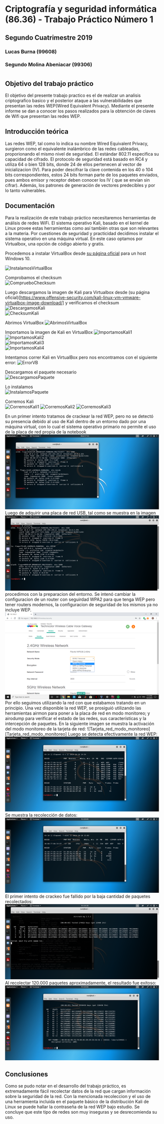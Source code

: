 # Criptografía y seguridad informática (86.36) - Trabajo Práctico Número 1
## Segundo Cuatrimestre 2019
### Lucas Burna (99608)
### Segundo Molina Abeniacar (99306)      
#     
## Objetivo del trabajo práctico
El objetivo del presente trabajo practico es el de realizar un analisis criptografico basico y el posterior ataque a las vulnerabilidades que presentan las redes WEP(Wired Equivalent Privacy). Mediante el presente informe se dan a conocer los pasos realizados para la obtención de claves de Wifi que presentan las redes WEP.
## Introducción teórica
Las redes WEP, tal como lo indica su nombre Wired Equivalent Privacy, surgieron como el equivalente inalámbrico de las redes cableadas, proporionando el mismo nivel de seguridad. El estándar 802.11 especifica su capacidad de cifrado.
	El protocolo de seguridad está basado en RC4 y utiliza 64 o bien 128 bits, donde 24 de ellos pertenecen al vector de inicializacion (IV). Para poder descifrar la clave  contenida en los 40 o 104 bits correspondientes, estos 24 bits forman parte de los paquetes enviados, pues ambos emisor y receptor deben conocer los IV ( que se envían sin cifrar). Además, los patrones de generación de vectores predecibles y por lo tanto vulnerables. 
## Documentación

Para la realización de este trabajo práctico necesitaremos herramientas de análisis de redes WiFi. El sistema operativo Kali, basado en el kernel de Linux provee estas herramientas como así también otras que son relevantes a la materia. Por cuestiones de seguridad y practicidad decidimos instalar el sistema operativo en una máquina virtual. En este caso optamos por Virtualbox, una opción de código abierto y gratis.    


Procedemos a instalar VirtualBox desde [su página oficial](https://www.virtualbox.org/wiki/Downloads) para un host Windows 10.    


![InstalamosVirtualBox][InstalamosVirtualBox]

Comprobamos el checksum   
![ComprueboChecksum][ComprueboChecksum]

Luego descargamos la imagen de Kali para Virtualbox desde (su página oficial)[https://www.offensive-security.com/kali-linux-vm-vmware-virtualbox-image-download/]   y verificamos el checksum
![DescargamosKali][DescargamosKali]   
![ChecksumKali][ChecksumKali]   

Abrimos VirtualBox
![AbrimosVirtualBox][AbrimosVirtualBox]     


Importamos la imagen de Kali en VirtualBox
![ImportamosKali1][ImportamosKali1]   
![ImportamosKali2][ImportamosKali2]   
![ImportamosKali3][ImportamosKali3]   
![ImportamosKali4][ImportamosKali4]   

Intentamos correr Kali en VirtualBox pero nos encontramos con el siguiente error:
![ErrorVB][ErrorVB]   

Descargamos el paquete necesario    
![DescargamosPaquete][DescargamosPaquete]


Lo instalamos   
![InstalamosPaquete][InstalamosPaquete]


Corremos Kali   
![CorremosKali1][CorremosKali1]
![CorremosKali2][CorremosKali2]
![CorremosKali3][CorremosKali3]   

 En un primer intento tratamos de crackear la red WEP, pero no se detectó su presencia debido al uso de Kali dentro de un entorno dado por una máquina virtual, con lo cual el sistema operativo primario no permite el uso de la placa de red propia de la notebook
 ![Kali_placa_red_necesaria][Kali_placa_red_necesaria]
Luego de adquirir una placa de red USB, tal como se muestra en la imagen
 ![kali_red_disponible][kali_red_disponible]
procedimos con la preparacion del entorno. Se intenó cambiar la configuracion de un router con seguirdad WPA2 para que tenga WEP pero tener routers modernos, la configuracion de seguridad de los mismos ya no incluye WEP.
![Configuracion_de_router][Configuracion_de_router]   
Por ello seguimos utilizando la red con que estabamos tratando en un principio.
Una vez disponible la red WEP, se prosiguió utilizando las herramientas airmon para poner a la placa de red en modo monitoreo; y airodump para verificar el estado de las redes, sus características y la intercepción de paquetes.
En la siguiente imagen se muestra la activación del modo monitoreo de la tarjeta de red:
![Tarjeta_red_modo_monitoreo][Tarjeta_red_modo_monitoreo]
Luego se detecta efectivamente la red WEP:
![Red_WEP_detectada][Red_WEP_detectada]
Se muestra la recolección de datos:
![Recoleccion_datos][Recoleccion_datos]
El primer intento de crackeo fue fallido por la baja cantidad de paquetes recolectados:
![Intento_fallido_crack][Intento_fallido_crack]
Al recolectar 120.000 paquetes aproximadamente, el resultado fue exitoso:
![Clave_encontrada][Clave_encontrada]


## Conclusiones
Como se pudo notar en el desarrollo del trabajo práctico, es extremadamente fácil recolectar datos de la red que cargan información sobre la seguridad de la red. Con la mencionada recoleccion y el uso de una herramienta incluida en el paquete básico de la distribución Kali de Linux se puede hallar la contraseña de la red WEP bajo estudio. Se concluye que este tipo de redes son muy inseguras y se desrecomienda su uso.


[InstalamosVirtualBox]: Imagenes/InstalamosVirtualBox.png
[ComprueboChecksum]: Imagenes/ComprueboChecksum.png
[DescargamosKali]: Imagenes/DescargamosKali.png
[ChecksumKali]: Imagenes/ChecksumKali.png
[AbrimosVirtualBox]: Imagenes/AbrimosVirtualBox.png
[ImportamosKali1]: Imagenes/ImportamosKali1.png
[ImportamosKali2]: Imagenes/ImportamosKali2.png
[ImportamosKali3]: Imagenes/ImportamosKali3.png
[ImportamosKali4]: Imagenes/ImportamosKali4.png
[ErrorVB]: Imagenes/ErrorVB.png
[DescargamosPaquete]:Imagenes/DescargamosPaquete.png
[InstalamosPaquete]: Imagenes/InstalamosPaquete.png
[CorremosKali1]: Imagenes/CorremosKali1.png
[CorremosKali2]: Imagenes/CorremosKali2.png
[CorremosKali3]: Imagenes/CorremosKali3.png
[Kali_placa_red_necesaria]: Imagenes/Kali_placa_red_necesaria.png
[kali_red_disponible]: Imagenes/kali_red_disponible.png
[Configuracion_de_router]: Imagenes/Configuracion_de_router.png
[Red_WEP_detectada]: Imagenes/Red_WEP_detectada.png
[Recoleccion_datos]: Imagenes/Recoleccion_datos.png
[Intento_fallido_crack]: Imagenes/Intento_fallido_crack.png
[Clave_encontrada]: Imagenes/Clave_encontrada.png